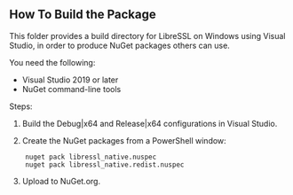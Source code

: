How To Build the Package
------------------------

This folder provides a build directory for LibreSSL on Windows using Visual
Studio, in order to produce NuGet packages others can use.

You need the following:

- Visual Studio 2019 or later
- NuGet command-line tools

Steps:

1. Build the Debug|x64 and Release|x64 configurations in Visual Studio.

2. Create the NuGet packages from a PowerShell window:

```
    nuget pack libressl_native.nuspec
    nuget pack libressl_native.redist.nuspec
```

3. Upload to NuGet.org.
